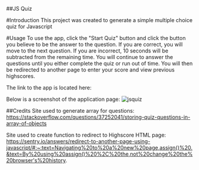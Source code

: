 ##JS Quiz

#Introduction
This project was created to generate a simple multiple choice quiz for Javascript

#Usage
To use the app, click the "Start Quiz" button and click the button you believe to be the answer to the question. If you are correct, you will move to the next question. If you are incorrect, 10 seconds will be subtracted from the remaining time. You will continue to answer the questions until you either complete the quiz or run out of time. You will then be redirected to another page to enter your score and view previous highscores.

The link to the app is located here:

Below is a screenshot of the application page:
![jsquiz](https://user-images.githubusercontent.com/121908566/220492366-a5c87f85-e86a-4c48-b6b5-9209d6fa64c1.PNG)


##Credits
Site used to generate array for questions: https://stackoverflow.com/questions/37252041/storing-quiz-questions-in-array-of-objects

Site used to create function to redirect to Highscore HTML page: https://sentry.io/answers/redirect-to-another-page-using-javascript/#:~:text=Navigating%20to%20a%20new%20page,assign()%20.&text=By%20using%20assign()%20%2C%20the,not%20change%20the%20browser's%20history.
